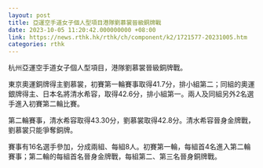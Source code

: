 ```yaml
---
layout: post
title: 亞運空手道女子個人型項目港隊劉慕裳晉級銅牌戰
date: 2023-10-05 11:20:42.000000000 +08:00
link: https://news.rthk.hk/rthk/ch/component/k2/1721577-20231005.htm
categories: rthk
---
```


杭州亞運空手道女子個人型項目，港隊劉慕裳晉級銅牌戰。

東京奧運銅牌得主劉慕裳，初賽第一輪賽事取得41.7分，排小組第二；同組的奧運銀牌得主、日本名將清水希容，取得42.6分，排小組第一。兩人及同組另外2名選手進入初賽第二輪比賽。

第二輪賽事，清水希容取得43.30分，劉慕裳取得42.8分。清水希容晉身金牌戰，劉慕裳只能爭奪銅牌。

賽事有16名選手參加，分成兩組、每組8人。初賽第一輪，每組首4名進入第二輪賽事；第二輪的每組首名晉身金牌戰，每組第二、第三名晉身銅牌戰。

